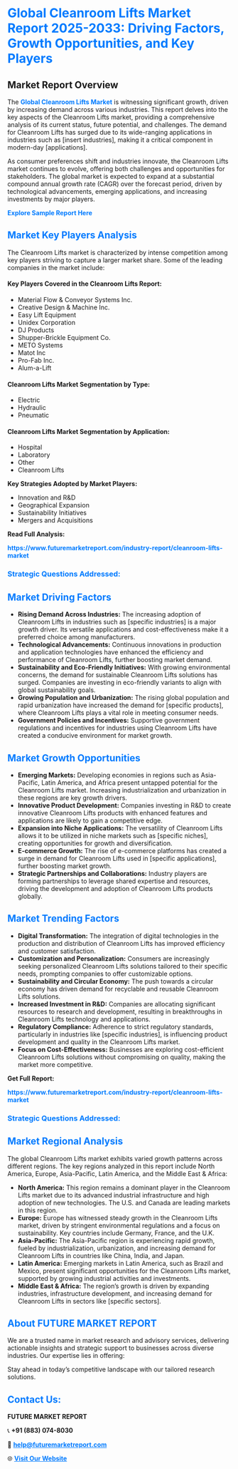 <h1 style="color: #007BFF;">Global Cleanroom Lifts Market Report 2025-2033: Driving Factors, Growth Opportunities, and Key Players</h1>

<section id="overview">
<h2>Market Report Overview</h2>
<p>The <a href="https://www.futuremarketreport.com/industry-report/cleanroom-lifts-market" style="color: #007BFF; text-decoration: none;"><strong>Global Cleanroom Lifts Market</strong></a> is witnessing significant growth, driven by increasing demand across various industries. This report delves into the key aspects of the Cleanroom Lifts market, providing a comprehensive analysis of its current status, future potential, and challenges. The demand for Cleanroom Lifts has surged due to its wide-ranging applications in industries such as [insert industries], making it a critical component in modern-day [applications].</p>
<p>As consumer preferences shift and industries innovate, the Cleanroom Lifts market continues to evolve, offering both challenges and opportunities for stakeholders. The global market is expected to expand at a substantial compound annual growth rate (CAGR) over the forecast period, driven by technological advancements, emerging applications, and increasing investments by major players.</p>
</section>

<section id="overview">
<p><a href="https://www.futuremarketreport.com/request-sample/reportId=124340" style="color: #007BFF; text-decoration: none;"><strong>Explore Sample Report Here</strong></a></p>
</section>

<section id="key-players">
<h2 style="color: #007BFF;">Market Key Players Analysis</h2>
<p>The Cleanroom Lifts market is characterized by intense competition among key players striving to capture a larger market share. Some of the leading companies in the market include:</p>
<h4>Key Players Covered in the Cleanroom Lifts Report:</h4>
<ul><li>Material Flow &amp; Conveyor Systems Inc.</li><li>Creative Design &amp; Machine Inc.</li><li>Easy Lift Equipment</li><li>Unidex Corporation</li><li>DJ Products</li><li>Shupper-Brickle Equipment Co.</li><li>METO Systems</li><li>Matot Inc</li><li>Pro-Fab Inc.</li><li>Alum-a-Lift</li></ul>
<h4>Cleanroom Lifts Market Segmentation by Type:</h4>
<ul><li>Electric</li><li>Hydraulic</li><li>Pneumatic</li></ul>

<h4>Cleanroom Lifts Market Segmentation by Application:</h4>
<ul><li>Hospital</li><li>Laboratory</li><li>Other</li><li>Cleanroom Lifts</li></ul>
<p><strong>Key Strategies Adopted by Market Players:</strong></p>
<ul>
<li>Innovation and R&D</li>
<li>Geographical Expansion</li>
<li>Sustainability Initiatives</li>
<li>Mergers and Acquisitions</li>
</ul>
</section>

<section>
<p><strong>Read Full Analysis: </strong></p><a href="https://www.futuremarketreport.com/industry-report/cleanroom-lifts-market" style="color: #007BFF; text-decoration: none;"><strong>https://www.futuremarketreport.com/industry-report/cleanroom-lifts-market</strong></a>
<h3 style="color: #007BFF;">Strategic Questions Addressed:</h3>
</section>

<section id="driving-factors">
<h2 style="color: #007BFF;">Market Driving Factors</h2>
<ul>
<li><strong>Rising Demand Across Industries:</strong> The increasing adoption of Cleanroom Lifts in industries such as [specific industries] is a major growth driver. Its versatile applications and cost-effectiveness make it a preferred choice among manufacturers.</li>
<li><strong>Technological Advancements:</strong> Continuous innovations in production and application technologies have enhanced the efficiency and performance of Cleanroom Lifts, further boosting market demand.</li>
<li><strong>Sustainability and Eco-Friendly Initiatives:</strong> With growing environmental concerns, the demand for sustainable Cleanroom Lifts solutions has surged. Companies are investing in eco-friendly variants to align with global sustainability goals.</li>
<li><strong>Growing Population and Urbanization:</strong> The rising global population and rapid urbanization have increased the demand for [specific products], where Cleanroom Lifts plays a vital role in meeting consumer needs.</li>
<li><strong>Government Policies and Incentives:</strong> Supportive government regulations and incentives for industries using Cleanroom Lifts have created a conducive environment for market growth.</li>
</ul>
</section>

<section id="growth-opportunities">
<h2 style="color: #007BFF;">Market Growth Opportunities</h2>
<ul>
<li><strong>Emerging Markets:</strong> Developing economies in regions such as Asia-Pacific, Latin America, and Africa present untapped potential for the Cleanroom Lifts market. Increasing industrialization and urbanization in these regions are key growth drivers.</li>
<li><strong>Innovative Product Development:</strong> Companies investing in R&D to create innovative Cleanroom Lifts products with enhanced features and applications are likely to gain a competitive edge.</li>
<li><strong>Expansion into Niche Applications:</strong> The versatility of Cleanroom Lifts allows it to be utilized in niche markets such as [specific niches], creating opportunities for growth and diversification.</li>
<li><strong>E-commerce Growth:</strong> The rise of e-commerce platforms has created a surge in demand for Cleanroom Lifts used in [specific applications], further boosting market growth.</li>
<li><strong>Strategic Partnerships and Collaborations:</strong> Industry players are forming partnerships to leverage shared expertise and resources, driving the development and adoption of Cleanroom Lifts products globally.</li>
</ul>
</section>

<section id="trending-factors">
<h2 style="color: #007BFF;">Market Trending Factors</h2>
<ul>
<li><strong>Digital Transformation:</strong> The integration of digital technologies in the production and distribution of Cleanroom Lifts has improved efficiency and customer satisfaction.</li>
<li><strong>Customization and Personalization:</strong> Consumers are increasingly seeking personalized Cleanroom Lifts solutions tailored to their specific needs, prompting companies to offer customizable options.</li>
<li><strong>Sustainability and Circular Economy:</strong> The push towards a circular economy has driven demand for recyclable and reusable Cleanroom Lifts solutions.</li>
<li><strong>Increased Investment in R&D:</strong> Companies are allocating significant resources to research and development, resulting in breakthroughs in Cleanroom Lifts technology and applications.</li>
<li><strong>Regulatory Compliance:</strong> Adherence to strict regulatory standards, particularly in industries like [specific industries], is influencing product development and quality in the Cleanroom Lifts market.</li>
<li><strong>Focus on Cost-Effectiveness:</strong> Businesses are exploring cost-efficient Cleanroom Lifts solutions without compromising on quality, making the market more competitive.</li>
</ul>
</section>

<section>
<p><strong>Get Full Report: </strong></p><a href="https://www.futuremarketreport.com/industry-report/cleanroom-lifts-market" style="color: #007BFF; text-decoration: none;"><strong>https://www.futuremarketreport.com/industry-report/cleanroom-lifts-market</strong></a>
<h3 style="color: #007BFF;">Strategic Questions Addressed:</h3>
</section>


<section id="regional-analysis">
<h2 style="color: #007BFF;">Market Regional Analysis</h2>
<p>The global Cleanroom Lifts market exhibits varied growth patterns across different regions. The key regions analyzed in this report include North America, Europe, Asia-Pacific, Latin America, and the Middle East & Africa:</p>
<ul>
<li><strong>North America:</strong> This region remains a dominant player in the Cleanroom Lifts market due to its advanced industrial infrastructure and high adoption of new technologies. The U.S. and Canada are leading markets in this region.</li>
<li><strong>Europe:</strong> Europe has witnessed steady growth in the Cleanroom Lifts market, driven by stringent environmental regulations and a focus on sustainability. Key countries include Germany, France, and the U.K.</li>
<li><strong>Asia-Pacific:</strong> The Asia-Pacific region is experiencing rapid growth, fueled by industrialization, urbanization, and increasing demand for Cleanroom Lifts in countries like China, India, and Japan.</li>
<li><strong>Latin America:</strong> Emerging markets in Latin America, such as Brazil and Mexico, present significant opportunities for the Cleanroom Lifts market, supported by growing industrial activities and investments.</li>
<li><strong>Middle East & Africa:</strong> The region’s growth is driven by expanding industries, infrastructure development, and increasing demand for Cleanroom Lifts in sectors like [specific sectors].</li>
</ul>
</section>

<footer>
<h2 style="color: #007BFF;">About FUTURE MARKET REPORT</h2>
<p>We are a trusted name in market research and advisory services, delivering actionable insights and strategic support to businesses across diverse industries. Our expertise lies in offering:</p>

<p>Stay ahead in today’s competitive landscape with our tailored research solutions.</p>

<h2 style="color: #007BFF;">Contact Us:</h2>
<p><strong>FUTURE MARKET REPORT</strong></p>
<p>📞 <strong>+91 (883) 074-8030</strong></p>
<p>📧 <strong><a href="mailto:help@futuremarketreport.com" style="color: #007BFF;">help@futuremarketreport.com</a></strong></p>
<p>🌐 <strong><a href="https://www.futuremarketreport.com/" style="color: #007BFF;">Visit Our Website</a></strong></p>
</footer>